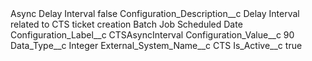 <?xml version="1.0" encoding="UTF-8"?>
<CustomMetadata xmlns="http://soap.sforce.com/2006/04/metadata" xmlns:xsi="http://www.w3.org/2001/XMLSchema-instance" xmlns:xsd="http://www.w3.org/2001/XMLSchema">
    <label>Async Delay Interval</label>
    <protected>false</protected>
    <values>
        <field>Configuration_Description__c</field>
        <value xsi:type="xsd:string">Delay Interval related to CTS ticket creation Batch Job Scheduled Date</value>
    </values>
    <values>
        <field>Configuration_Label__c</field>
        <value xsi:type="xsd:string">CTSAsyncInterval</value>
    </values>
    <values>
        <field>Configuration_Value__c</field>
        <value xsi:type="xsd:string">90</value>
    </values>
    <values>
        <field>Data_Type__c</field>
        <value xsi:type="xsd:string">Integer</value>
    </values>
    <values>
        <field>External_System_Name__c</field>
        <value xsi:type="xsd:string">CTS</value>
    </values>
    <values>
        <field>Is_Active__c</field>
        <value xsi:type="xsd:boolean">true</value>
    </values>
</CustomMetadata>

